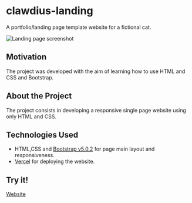 # clawdius-landing
A portfolio/landing page template website for a fictional cat.

![Landing page screenshot](img/landing_page.gif "Landing page screenshot")

## **Motivation**

The project was developed with the aim of learning how to use HTML and CSS and Bootstrap.  

## **About the Project**

The project consists in developing a responsive single page website using only HTML and CSS.

## **Technologies Used**

* HTML,CSS and [Bootstrap v5.0.2](https://getbootstrap.com) for page main layout and responsiveness.
* [Vercel](https://vercel.com) for deploying the website.

## **Try it!**

[Website](https://pedantic-bardeen-f03be4.netlify.app)

